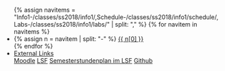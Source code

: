 <ul class="nav nav-tabs">
{% assign navitems = "Info1-/classes/ss2018/info1/,Schedule-/classes/ss2018/info1/schedule/,Labs-/classes/ss2018/info1/labs/" | split: "," %}
{% for navitem in navitems %}
  <li class="nav-item">
    {% assign n = navitem | split: "-" %}
    <a class="nav-link {% if page.url == n[1] %}active{% endif %}" href="{{ site.baseurl }}{{ n[1] }}">{{ n[0] }}</a>
  </li>
{% endfor %}
<li class="nav-item dropdown">
    <a class="nav-link dropdown-toggle" data-toggle="dropdown" href="#" role="button" aria-haspopup="true" aria-expanded="false">External Links</a>
    <div class="dropdown-menu">
      <a class="dropdown-item" href="#">Moodle</a>
      <a class="dropdown-item" href="#">LSF</a>
      <a class="dropdown-item" href="#">Semesterstundenplan im LSF</a>
      <a class="dropdown-item" href="https://github.com/htw-imi-info1">Github</a>
    </div>
  </li>
</ul>
